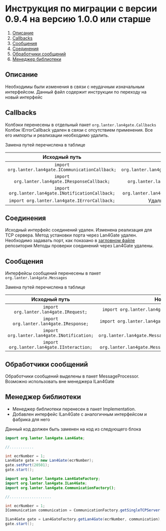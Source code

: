 Инструкция по миграции с версии 0.9.4 на версию 1.0.0 или старше
===========

1. [Описание](#Описание)
2. [Callbacks](#Callbacks)
3. [Сообщения](#Сообщения)
4. [Соединения](#Соединения)
5. [Обработчики сообщений](#Обработчики-сообщений)
6. [Менеджер библиотеки](#Менеджер-библиотеки)


Описание
--------

Необходимы были изменения в связи с неудачным изначальным интерфейсом.
Данный файл содержит инструкции по переходу на новый интерфейс

Callbacks
---------
Колбэки перенесены в отдельный пакет ```org.lanter.lan4gate.Callbacks```
Колбэк IErrorCallback удален в связи с отсутствием применения.
Все его импорты и реализации необходимо удалить.

Замена путей перечислена в таблице

|Исходный путь | Новый путь |
|:--------------:|:------------:|
|```import org.lanter.lan4gate.ICommunicationCallback;```| ```import org.lanter.lan4gate.Callbacks.ICommunicationCallback;``` |
|```import org.lanter.lan4gate.IResponseCallback;```| ```import org.lanter.lan4gate.Callbacks.IResponseCallback;``` |
|```import org.lanter.lan4gate.INotificationCallback;```| ```import org.lanter.lan4gate.Callbacks.INotificationCallback;``` |
|```import org.lanter.lan4gate.IErrorCallback;```|  Удалить все import и реализации|

Соединения
----------

Исходный интерфейс соединений удален. Изменена реализация для TCP сервера.
Метод установки порта через Lan4Gate удален. Необходимо задавать порт, как показано в [загловном файле](README.md) репозитория
Методы проверки соединений через Lan4Gate удалены.

Сообщения
---------
Интерфейсы сообщений перенесены в пакет ```org.lanter.lan4gate.Messages```

Замена путей перечислена в таблице

|Исходный путь | Новый путь |
|:--------------:|:------------:|
|```import org.lanter.lan4gate.IRequest;```| ```import org.lanter.lan4gate.Messages.Request.IRequest;``` |
|```import org.lanter.lan4gate.IResponse;```| ```import org.lanter.lan4gate.Messages.Response.IResponse;``` |
|```import org.lanter.lan4gate.INotification;```| ```import org.lanter.lan4gate.Messages.Notification.INotification;``` |
|```import org.lanter.lan4gate.IInteraction;```| ```import org.lanter.lan4gate.Messages.Notification.IInteraction;``` |

Обработчики сообщений
---------------------
Обработчики сообщений выделены в пакет MessageProcessor. Возможно использовать вне менеджера ILan4Gate

Менеджер библиотеки
-------------------

- Менеджер библиотеки перенесен в пакет Implementation.
- Добавлен интерфейс ILan4Gate с аналогичным интерфейсом и фабрика для него

Данный код должен быть заменен на код из следующего блока
```Java
import org.lanter.lan4gate.Lan4Gate;

//...........

int ecrNumber = 1;
Lan4Gate gate = new Lan4Gate(ecrNumber);
gate.setPort(20501);
gate.start();
```

```Java
import org.lanter.lan4gate.Lan4GateFactory;
import org.lanter.lan4gate.ILan4Gate;
import org.lanter.lan4gate.CommunicationFactory();

//...................

int ecrNumber = 1;
ICommunication communication = CommunicationFactory.getSingleTCPServer(20501);

ILan4Gate gate = Lan4GateFactory.getLan4Gate(ecrNumber, communication);
gate.start(); 


```
